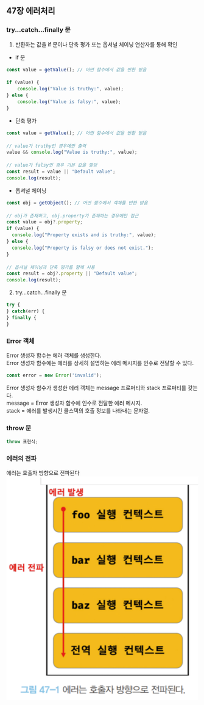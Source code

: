 ## 47장 에러처리

### try...catch...finally 문
1. 반환하는 값을 if 문이나 단축 평가 또는 옵셔널 체이닝 연산자를 통해 확인

- if 문
```js
const value = getValue(); // 어떤 함수에서 값을 반환 받음

if (value) {
    console.log("Value is truthy:", value);
} else {
    console.log("Value is falsy:", value);
}
```
- 단축 평가
```js
const value = getValue(); // 어떤 함수에서 값을 반환 받음

// value가 truthy인 경우에만 출력
value && console.log("Value is truthy:", value);

// value가 falsy인 경우 기본 값을 할당
const result = value || "Default value";
console.log(result);
```

- 옵셔널 체이닝
```js
const obj = getObject(); // 어떤 함수에서 객체를 반환 받음

// obj가 존재하고, obj.property가 존재하는 경우에만 접근
const value = obj?.property;
if (value) {
  console.log("Property exists and is truthy:", value);
} else {
  console.log("Property is falsy or does not exist.");
}

// 옵셔널 체이닝과 단축 평가를 함께 사용
const result = obj?.property || "Default value";
console.log(result);
```

2. try...catch...finally 문
```js
try {
} catch(err) {
} finally {
}
```

### Error 객체
Error 생성자 함수는 에러 객체를 생성한다. </br>
Error 생성자 함수에는 에러를 상세히 설명하는 에러 메시지를 인수로 전달할 수 있다.
```js
const error = new Error('invalid');
```

Error 생성자 함수가 생성한 에러 객체는 message 프로퍼티와 stack 프로퍼티를 갖는다.<br> 
message = Error 생성자 함수에 인수로 전달한 에러 메시지. <br>
stack =  에러를 발생시킨 콜스택의 호출 정보를 나타내는 문자열.<br>


### throw 문
```js
throw 표현식;
```

### 에러의 전파
에러는 호출자 방향으로 전파된다
![img.png](img.png)